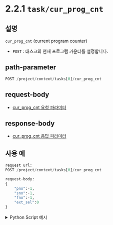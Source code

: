 ﻿# 2.2.1 `task/cur_prog_cnt`

## 설명

`cur_prog_cnt` (current program counter)

- `POST` : 태스크의 현재 프로그램 카운터를 설정합니다.

## path-parameter

```python
POST /project/context/tasks[0]/cur_prog_cnt
```

## request-body

- [cur_prog_cnt 요청 파라미터](/99-schema/cur_prog_cnt.md/#request-body)

## response-body

- [cur_prog_cnt 응답 파라미터](/99-schema/cur_prog_cnt.md/#response-body)

## 사용 예

```python
request url:
POST /project/context/tasks[0]/cur_prog_cnt

request-body:
{
    "pno":-1,
    "sno":-1,
    "fno":-1,
    "ext_sel":0
}
```
<details><summary>Python Script 예시</summary>

```python
import requests

def post_cur_prog_cnt() -> dict:
	base_url        = 'http://192.168.1.150:8888'
	path_parameter  = '/project/context/tasks[0]/cur_prog_cnt'
	headers 		= { 'Content-Type': 'application/json; charset=utf-8' }
	body 			= {"pno":-1, "sno":-1, "fno":-1, "ext_sel":0 }

	response = requests.request("POST", base_url + path_parameter, headers=headers, json=body)

	return response.json()

print(post_cur_prog_cnt())
```
```sh
$python python test.py
{'_type': 'JObject', 'sno_new': 0, 'fno_new': 2, 'ln_new': 2, 'ofs_moved': 0}
```

</details>